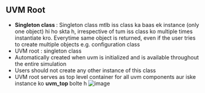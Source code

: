 ## UVM Root
* <b> Singleton class </b> : Singleton class mtlb iss class ka baas ek instance (only one object) hi ho skta h, irrespective of tum iss class ko multiple times instantiate kro.
  Everytime same object is returned, even if the user tries to create multiple objects e.g. configuration class
* UVM root : singleton class 
* Automatically created when uvm is initialized and is available throughout the entire simulation
* Users should not create any other instance of this class   
* UVM root serves as top level container for all uvm components aur iske instance ko <b> uvm_top </b> bolte h
  ![image](https://github.com/Diya-Veerbhan/UVM/assets/64258231/574202a5-49e4-404e-9dc3-b1add39b5d87)

